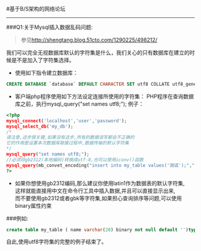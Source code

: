 #基于B/S架构的网络论坛    
***  

###Q1:关于Mysql插入数据乱码问题:    

>参见<http://shengtang.blog.51cto.com/1290225/498212/>    

我们可以完全无视数据库默认的字符集是什么，我们关心的只有数据库在建立的时候是不是加入了字符集选择。
 
* 使用如下指令建立数据库：    
   
```sql
CREATE DATABASE `database` DEFAULT CHARACTER SET utf8 COLLATE utf8_general_ci;
```    

* 客户端php程序使用如下方法设定连接所使用的字符集： 
PHP程序在查询数据库之前，执行mysql_query("set names utf8;"); 
例子：    

```php
<?php 
mysql_connect('localhost','user','password'); 
mysql_select_db('my_db'); 
/*
请注意,这步很关键,如果没有这步,所有的数据读写都会不正确的 
它的作用是设置本次数据库联接过程中,数据传输的默认字符集
*/
mysql_query("set names utf8;");
//必须将gb2312(本地编码)转换成utf-8,也可以使用iconv()函数 
mysql_query(mb_convet_encoding("insert into my_table values('测试');","utf-8","gb2312")); 
?> 
```    
* 如果你想使用gb2312编码,那么建议你使用latin1作为数据表的默认字符集,    
这样就能直接用中文在命令行工具中插入数据,并且可以直接显示出来,    
而不要使用gb2312或者gbk等字符集,如果担心查询排序等问题,可以使用binary属性约束    
    
###例如:    

```sql
create table my_table ( name varchar(20) binary not null default '')type=myisam default charset latin1;
```    
自此,使用utf8字符集的完整的例子结束了。 
